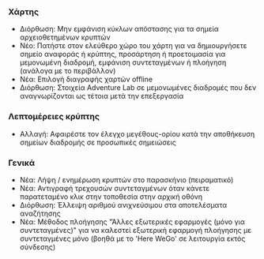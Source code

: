 
### Χάρτης
- Διόρθωση: Μην εμφάνιση κύκλων απόστασης για τα σημεία αρχειοθετημένων κρυπτών
- Νέο: Πατήστε στον ελεύθερο χώρο του χάρτη για να δημιουργήσετε σημείο αναφοράς ή κρύπτης, προσάρτηση ή προετοιμασία για μεμονωμένη διαδρομή, εμφάνιση συντεταγμένων ή πλοήγηση (ανάλογα με το περιβάλλον)
- Νέα: Επιλογή διαγραφής χαρτών offline
- Διόρθωση: Στοιχεία Adventure Lab σε μεμονωμένες διαδρομές που δεν αναγνωρίζονται ως τέτοια μετά την επεξεργασία

### Λεπτομέρειες κρύπτης
- Αλλαγή: Αφαιρέστε τον έλεγχο μεγέθους-ορίου κατά την αποθήκευση σημείων διαδρομής σε προσωπικές σημειώσεις

### Γενικά
- Νέα: Λήψη / ενημέρωση κρυπτών στο παρασκήνιο (πειραματικό)
- Νέα: Αντιγραφή τρεχουσών συντεταγμένων όταν κάνετε παρατεταμένο κλικ στην τοποθεσία στην αρχική οθόνη
- Διόρθωση: Έλλειψη αριθμού ανιχνεύσιμου στα αποτελέσματα αναζήτησης
- Νέα: Μέθοδος πλοήγησης "Άλλες εξωτερικές εφαρμογές (μόνο για συντεταγμένες)" για να καλεστεί εξωτερική εφαρμογή πλοήγησης με συντεταγμένες μόνο (βοηθά με το 'Here WeGo' σε λειτουργία εκτός σύνδεσης)
